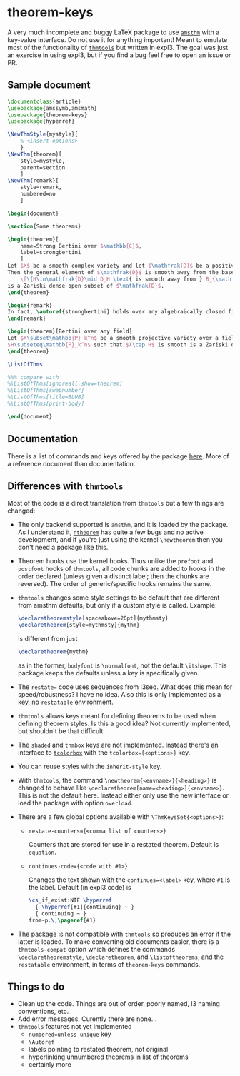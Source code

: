# theorem-keys

A very much incomplete and buggy LaTeX package to use [`amsthm`](https://www.ctan.org/pkg/amsthm)
with a key-value interface. Do not use it for anything important! Meant to emulate most of the functionality of [`thmtools`](https://www.ctan.org/pkg/thmtools)
but written in expl3. The goal was just an exercise in using expl3, but if you find a bug
feel free to open an issue or PR.

## Sample document
```tex
\documentclass{article}
\usepackage{amssymb,amsmath}
\usepackage{theorem-keys}
\usepackage{hyperref}

\NewThmStyle{mystyle}{
    % <insert options>
    }
\NewThm{theorem}[
    style=mystyle,
    parent=section
    ]
\NewThm{remark}[
    style=remark,
    numbered=no
    ]

\begin{document}

\section{Some theorems}

\begin{theorem}[
    name=Strong Bertini over $\mathbb{C}$,
    label=strongbertini
    ]
Let $X$ be a smooth complex variety and let $\mathfrak{D}$ be a positive dimensional linear system on $X$.
Then the general element of $\mathfrak{D}$ is smooth away from the base locus $B_{\mathfrak{D}}$. That is, the set
    \[\{H\in\mathfrak{D}\mid D_H \text{ is smooth away from } B_{\mathfrak{D}}\}\]
is a Zariski dense open subset of $\mathfrak{D}$.
\end{theorem}

\begin{remark}
In fact, \autoref{strongbertini} holds over any algebraically closed field of characteristic zero.
\end{remark}

\begin{theorem}[Bertini over any field]
Let $X\subset\mathbb{P}_k^n$ be a smooth projective variety over a field $k$. Then the set of hyperplanes
$H\subseteq\mathbb{P}_k^n$ such that $X\cap H$ is smooth is a Zariski dense open subset of $(\mathbb{P}_k^n)^*$.
\end{theorem}

\ListOfThms

%%% compare with
%\ListOfThms[ignoreall,show=theorem]
%\ListOfThms[swapnumber]
%\ListOfThms[title=BLUB]
%\ListOfThms[print-body]

\end{document}
```

## Documentation
There is a list of commands and keys offered by the package
[here](https://github.com/mbertucci47/theorem-keys/blob/main/doc/theorem-keys-doc-10-21-2023.pdf).
More of a reference document than documentation.

## Differences with `thmtools`
Most of the code is a direct translation from `thmtools`
but a few things are changed:
- The only backend supported is `amsthm`, and it is loaded by the package. As I understand it,
  [`ntheorem`](https://www.ctan.org/pkg/ntheorem) has quite a few bugs and no active development, and
  if you're just using the kernel `\newtheorem` then you don't need a package like this.
- Theorem hooks use the kernel hooks. Thus unlike the `prefoot` and `postfoot` hooks of
  `thmtools`, all code chunks are added to hooks in the order declared (unless given a
  distinct label; then the chunks are reversed). The order of generic/specific hooks
  remains the same.
- `thmtools` changes some style settings to be default that are different from
  amsthm defaults, but only if a custom style is called. Example:
  ```tex
  \declaretheoremstyle[spaceabove=20pt]{mythmsty}
  \declaretheorem[style=mythmsty]{mythm}
  ```
  
  is different from just
  
  ```tex
  \declaretheorem{mythm}
  ```
  
  as in the former, `bodyfont` is `\normalfont`, not the default `\itshape`.
  This package keeps the defaults unless a key is specifically given.
- The `restate=` code uses sequences from l3seq. What does this mean for speed/robustness?
  I have no idea. Also this is only implemented as a key, no `restatable` environment.
- `thmtools` allows keys meant for defining theorems to be used when defining theorem styles.
  Is this a good idea? Not currently implemented, but shouldn't be that difficult.
- The `shaded` and `thmbox` keys are not implemented. Instead there's an interface to [`tcolorbox`](https://www.ctan.org/pkg/tcolorbox)
  with the `tcolorbox={<options>}` key.
- You can reuse styles with the `inherit-style` key.
- With `thmtools`, the command `\newtheorem{<envname>}{<heading>}` is changed to behave like
  `\declaretheorem[name=<heading>]{<envname>}`. This is not the default here. Instead either
  only use the new interface or load the package with option `overload`.
- There are a few global options available with `\ThmKeysSet{<options>}`:
    - `restate-counters={<comma list of counters>}`
      
      Counters that are stored for use in a restated theorem. Default is `equation`.
    - `continues-code={<code with #1>}`
      
      Changes the text shown with the `continues=<label>` key, where `#1` is the label.
      Default (in expl3 code) is
      
      ```tex
      \cs_if_exist:NTF \hyperref
        { \hyperref[#1]{continuing} ~ }
        { continuing ~ }
      from~p.\,\pageref{#1}
      ```
- The package is not compatible with `thmtools` so produces an error if the
  latter is loaded. To make converting old documents easier, there is a
  `thmtools-compat` option which defines the commands `\declaretheoremstyle`,
  `\declaretheorem`, and `\listoftheorems`, and the `restatable` environment, in terms of `theorem-keys` commands.

## Things to do

- Clean up the code. Things are out of order, poorly named, l3 naming conventions, etc.
- Add error messages. Curently there are none...
- `thmtools` features not yet implemented
    - `numbered=unless unique` key
    - `\Autoref`
    - labels pointing to restated theorem, not original
    - hyperlinking unnumbered theorems in list of theorems
    - certainly more
